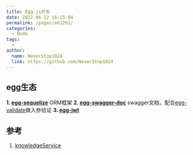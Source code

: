```yaml
---
title: Egg.js开发
date: 2022-06-12 16:15:04
permalink: /pages/e612b1/
categories:
  - Node
tags:
  - 
author: 
  name: NeverStop1024
  link: https://github.com/NeverStop1024
---
```

## egg生态
**1. [egg-sequelize](https://github.com/eggjs/egg-sequelize)**
ORM框架
**2. [egg-swagger-doc](https://github.com/Yanshijie-EL/egg-swagger-doc)**
swagger文档，配合[egg-validate](https://github.com/eggjs/egg-validate)做入参验证
**3. [egg-jwt](https://github.com/okoala/egg-jwt)**
   
## 参考
1. [knowledgeService](https://github.com/NeverStop1024/knowledgeService) 
